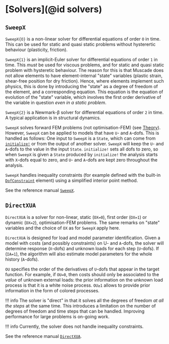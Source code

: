 # [Solvers](@id solvers)

## `SweepX`

`SweepX{O}` is a non-linear solver for differential equations of order `O` in time. This can be used for static and quasi static problems without hysterertic behaviour (plasticity, friction).

`SweepX{1}` is an implicit-Euler solver for differential equations of order `1` in time. This *must* be used for viscous problems, and for static and quasi static problem with hysteretic behaviour. The reason for this is that Muscade does not allow elements to have element-internal "state" variables (plastic strain, shear-free position for dry friction). Hence, where elements implement such physics, this is done by introducing the "state" as a degree of freedom of the element, and a corresponding equation.  This equation is the equation of evolution of the "state" variable, which involves the first order derivative of the variable in question *even in a static problem*.

`SweepX{2}` is a Newmark-β solver for differential equations of order `2` in time. A typical application is in structural dynamics. 

`SweepX` solves forward FEM problems (not optimisation-FEM) (see [Theory](@ref)).  However, `SweepX` can be applied to models that have ``U``- and ``A``-dofs. This is handled as follows: One input to `SweepX` is a `State`, which can come from [`initialize!`](@ref) or from the output of another solver. `SweepX` will keep the ``U``- and ``A``-dofs to the value in the input `State`. `initialize!` sets all dofs to zero, so when `SweepX` is given a `State` produced by `initialize!` the analysis starts with ``X``-dofs equal to zero, and ``U``- and ``A``-dofs are kept zero throughout the analysis. 

`SweepX` handles inequality constraints (for example defined with the built-in [`DofConstraint`](@ref) element) using a simplified interior point method.

See the reference manual [`SweepX`](@ref).

## `DirectXUA`

`DirectXUA` is a solver for non-linear, static (`OX=0`), first order (`OX=1`) or dynamic (`OX=2`), optimisation-FEM problems. The same remarks on "state" variables and the choice of `OX` as for `SweepX` apply here. 

`DirectXUA` is designed for load and model parameter identification. Given a model with costs (and possibly constraints) on U- and ``A``-dofs, the solver will determine response (``X``-dofs) and unknown loads for each step (``U``-dofs). If (`IA=1`), the algorithm will also estimate model parameters for the whole history (``A``-dofs).

`OU` specifies the order of the derivatives of ``U``-dofs that appear in the target function.  For example, if `OU=0`, then costs should only be associated to the *value* of unknown external loads: the prior information on the unknown load process is that it is a white noise process. `OU≥1` allows to provide prior information in the form of colored processes.  

!!! info
    The solver is "direct" in that it solves all the degrees of freedom *at all the steps* at the same time. This introduces a limitation on the number of degrees of freedom and time steps that can be handled.  Improving performance for large problems is on-going work.

!!! info
    Currently, the solver does not handle inequality constraints.

See the reference manual [`DirectXUA`](@ref).


